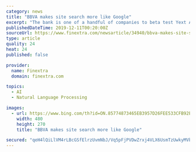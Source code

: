 ```yaml
---
category: news
title: "BBVA makes site search more like Google"
excerpt: "The bank is one of a handful of companies to beta test Yext Answers, a natural language processing search engine that firms can embed into their own websites. When customers search the site they can ask questions as they would in Google and get an answer built on BBVA USA's knowledge graph, a database storing hundreds of thousands of structured ..."
publishedDateTime: 2019-12-11T00:20:00Z
sourceUrl: https://www.finextra.com/newsarticle/34940/bbva-makes-site-search-more-like-google
type: article
quality: 24
heat: 24
published: false

provider:
  name: Finextra
  domain: finextra.com

topics:
  - AI
  - Natural Language Processing

images:
  - url: https://www.bing.com/th?id=ON.85774873465EB3957D26FEE533CFB92E
    width: 480
    height: 270
    title: "BBVA makes site search more like Google"

secured: "qeH4lQiLlVM4rLBcGSfElrzUvmNbJ/Vq5pFjPVDwZrxj4VLX6UsmTzUwkyMVb3A15mTFLsZBvolBLWVoT4XN8baPZNEkhwvaNq93JAtEb+55RzzwzJrzpxZ+MBMR0XnvsU+yYynOJOmWtfBh9cH1XCQfYtJ0pR3S2HQaigM+J5aqAYB/L3ndfIqcBrxxscw6dSlsTgCnltB5o0lch+ehqymtiUzL3JgSctH+3e/le4aNFjcJpGx9S6mBAmTEETpzJJdzBouv5FMCe6RfogXHWg==;uKo1JGuwR4ex1JSKNFm/8w=="
---
```


